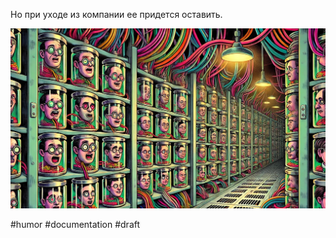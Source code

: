 Но при уходе из компании ее придется оставить. 

![](neurostorage.jpg)

#humor #documentation #draft
